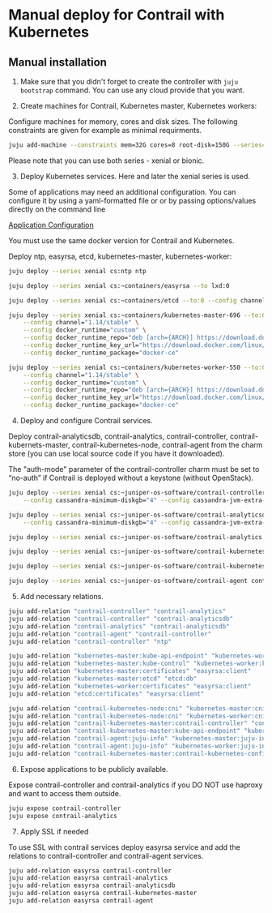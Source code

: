 Manual deploy for Contrail with Kubernetes
==========================================

Manual installation
-------------------

1. Make sure that you didn't forget to create the controller with `juju bootstrap` command. You can use any cloud provide that you want.

2. Create machines for Contrail, Kubernetes master, Kubernetes workers:

Configure machines for memory, cores and disk sizes. The following constraints are given for example as minimal requirments.

```bash
juju add-machine --constraints mem=32G cores=8 root-disk=150G --series=xenial # for all-in-one machine
```

Please note that you can use both series - xenial or bionic.

3. Deploy Kubernetes services. Here and later the xenial series is used.

Some of applications may need an additional configuration. You can configure it by using a yaml-formatted file or or by passing options/values directly on the command line

[Application Configuration](https://docs.jujucharms.com/2.4/en/charms-config)

You must use the same docker version for Contrail and Kubernetes.

Deploy ntp, easyrsa, etcd, kubernetes-master, kubernetes-worker:

```bash
juju deploy --series xenial cs:ntp ntp

juju deploy --series xenial cs:~containers/easyrsa --to lxd:0

juju deploy --series xenial cs:~containers/etcd --to:0 --config channel="3.2/stable"

juju deploy --series xenial cs:~containers/kubernetes-master-696 --to:0 \
    --config channel="1.14/stable" \
    --config docker_runtime="custom" \
    --config docker_runtime_repo="deb [arch={ARCH}] https://download.docker.com/linux/ubuntu {CODE} stable" \
    --config docker_runtime_key_url="https://download.docker.com/linux/ubuntu/gpg" \
    --config docker_runtime_package="docker-ce"

juju deploy --series xenial cs:~containers/kubernetes-worker-550 --to:0 \
    --config channel="1.14/stable" \
    --config docker_runtime="custom" \
    --config docker_runtime_repo="deb [arch={ARCH}] https://download.docker.com/linux/ubuntu {CODE} stable" \
    --config docker_runtime_key_url="https://download.docker.com/linux/ubuntu/gpg" \
    --config docker_runtime_package="docker-ce"
```

4. Deploy and configure Contrail services.

Deploy contrail-analyticsdb, contrail-analytics, contrail-controller, contrail-kubernets-master, contrail-kubernetes-node, contrail-agent from the charm store (you can use local source code if you have it downloaded).

The "auth-mode" parameter of the contrail-controller charm must be set to “no-auth” if Contrail is deployed without a keystone (without OpenStack).

```bash
juju deploy --series xenial cs:~juniper-os-software/contrail-controller --to:0 \
    --config cassandra-minimum-diskgb="4" --config cassandra-jvm-extra-opts="-Xms1g -Xmx2g" --config auth-mode="no-auth"

juju deploy --series xenial cs:~juniper-os-software/contrail-analyticsdb --to:0 \
    --config cassandra-minimum-diskgb="4" --config cassandra-jvm-extra-opts="-Xms1g -Xmx2g"

juju deploy --series xenial cs:~juniper-os-software/contrail-analytics --to:0

juju deploy --series xenial cs:~juniper-os-software/contrail-kubernetes-master

juju deploy --series xenial cs:~juniper-os-software/contrail-kubernetes-node

juju deploy --series xenial cs:~juniper-os-software/contrail-agent contrail-agent
```

5. Add necessary relations.

```bash
juju add-relation "contrail-controller" "contrail-analytics"
juju add-relation "contrail-controller" "contrail-analyticsdb"
juju add-relation "contrail-analytics" "contrail-analyticsdb"
juju add-relation "contrail-agent" "contrail-controller"
juju add-relation "contrail-controller" "ntp"

juju add-relation "kubernetes-master:kube-api-endpoint" "kubernetes-worker:kube-api-endpoint"
juju add-relation "kubernetes-master:kube-control" "kubernetes-worker:kube-control"
juju add-relation "kubernetes-master:certificates" "easyrsa:client"
juju add-relation "kubernetes-master:etcd" "etcd:db"
juju add-relation "kubernetes-worker:certificates" "easyrsa:client"
juju add-relation "etcd:certificates" "easyrsa:client"

juju add-relation "contrail-kubernetes-node:cni" "kubernetes-master:cni"
juju add-relation "contrail-kubernetes-node:cni" "kubernetes-worker:cni"
juju add-relation "contrail-kubernetes-master:contrail-controller" "contrail-controller:contrail-controller"
juju add-relation "contrail-kubernetes-master:kube-api-endpoint" "kubernetes-master:kube-api-endpoint"
juju add-relation "contrail-agent:juju-info" "kubernetes-master:juju-info"
juju add-relation "contrail-agent:juju-info" "kubernetes-worker:juju-info"
juju add-relation "contrail-kubernetes-master:contrail-kubernetes-config" "contrail-kubernetes-node:contrail-kubernetes-config"
```

6. Expose applications to be publicly available.

Expose contrail-controller and contrail-analytics if you DO NOT use haproxy and want to access them outside.

```bash
juju expose contrail-controller
juju expose contrail-analytics
```

7. Apply SSL if needed

To use SSL with contrail services deploy easyrsa service and add the relations to contrail-controller and contrail-agent services.

```bash
juju add-relation easyrsa contrail-controller
juju add-relation easyrsa contrail-analytics
juju add-relation easyrsa contrail-analyticsdb
juju add-relation easyrsa contrail-kubernetes-master
juju add-relation easyrsa contrail-agent
```
